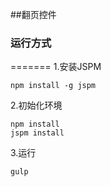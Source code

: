 ##翻页控件

### 运行方式

=======
1.安装JSPM

```
npm install -g jspm
```
2.初始化环境

```
npm install
jspm install
```

3.运行

```
gulp
```